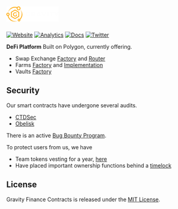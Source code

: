 # [<img src="gravity_shortTitle_Fulllogo.png" alt="GravityFinance" height="40px">](https://gravityfinance.io/)

[![Website](https://img.shields.io/website?down_color=red&up_color=green&up_message=online&url=https%3A%2F%2Fgravityfinance.io%2F)](https://gravityfinance.io/)
[![Analytics](https://img.shields.io/badge/Swap-Analytics%20-orange)](https://analytics.gravityfinance.io/)
[![Docs](https://img.shields.io/badge/docs-%F0%9F%93%84-blue)](https://inthenextversion.gitbook.io/gravity-finance/)
[![Twitter](https://img.shields.io/twitter/follow/Gravity_Finance?style=plastic)](https://twitter.com/gravity_finance?lang=en)

**DeFi Platform** Built on Polygon, currently offering.
 * Swap Exchange [Factory](https://polygonscan.com/address/0x3ed75AfF4094d2Aaa38FaFCa64EF1C152ec1Cf20) and [Router](0x57dE98135e8287F163c59cA4fF45f1341b680248)
 * Farms [Factory](https://polygonscan.com/address/0x41d8920282eEDCcfC2f857e5e40Aa560a65d762B) and [Implementation](https://polygonscan.com/address/0xd5d3b955698831cc05ad1cb03ba2ba4ddfc2de1d)
 * Vaults [Factory](https://polygonscan.com/address/0xDc15F68E5F80ACD5966c84f518B1504A7E1772CA)


## Security

Our smart contracts have undergone several audits.
  * [CTDSec](https://api.gravityfinance.io/documents/Cybersecurity_Audit_CTDSEC_Gravity_v4.pdf)
  * [Obelisk](https://github.com/Tibereum/obelisk-audits/blob/main/Gravity.pdf)

There is an active [Bug Bounty Program](https://gravityfinance.medium.com/bug-bounty-c3ef8c433ae5).

To protect users from us, we have
  * Team tokens vesting for a year, [here](https://polygonscan.com/address/0xB45Ba3f36C1C6c306F1D6f7c2D7d4564B6aF168D)
  * Have placed important ownership functions behind a [timelock](https://polygonscan.com/address/0x6CC7f1578e8a7dc5a6233182Ea28bFF45B0950aC)

## License

Gravity Finance Contracts is released under the [MIT License](LICENSE).